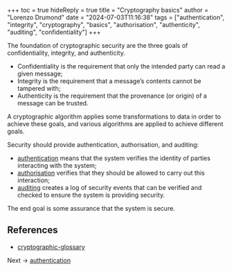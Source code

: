 +++
toc = true
hideReply = true
title = "Cryptography basics"
author = "Lorenzo Drumond"
date = "2024-07-03T11:16:38"
tags = ["authentication",  "integrity",  "cryptography",  "basics",  "authorisation",  "authenticity",  "auditing",  "confidentiality"]
+++



The foundation of cryptographic security are the three goals of confidentiality, integrity, and authenticity.

- Confidentiality is the requirement that only the intended party can read a given message;
- Integrity is the requirement that a message’s contents cannot be tampered with;
- Authenticity is the requirement that the provenance (or origin) of a message can be trusted.

A cryptographic algorithm applies some transformations to data in order to achieve these goals, and various algorithms are applied to achieve different goals.

Security should provide authentication, authorisation, and auditing:
- [authentication](/wiki/authentication/) means that the system verifies the identity of parties interacting with the system;
- [authorisation](/wiki/authorisation/) verifies that they should be allowed to carry out this interaction;
- [auditing](/wiki/auditing/) creates a log of security events that can be verified and checked to ensure the system is providing security.

The end goal is some assurance that the system is secure.

## References
- [cryptographic-glossary](/wiki/cryptographic-glossary/)

Next -> [authentication](/wiki/authentication/)
